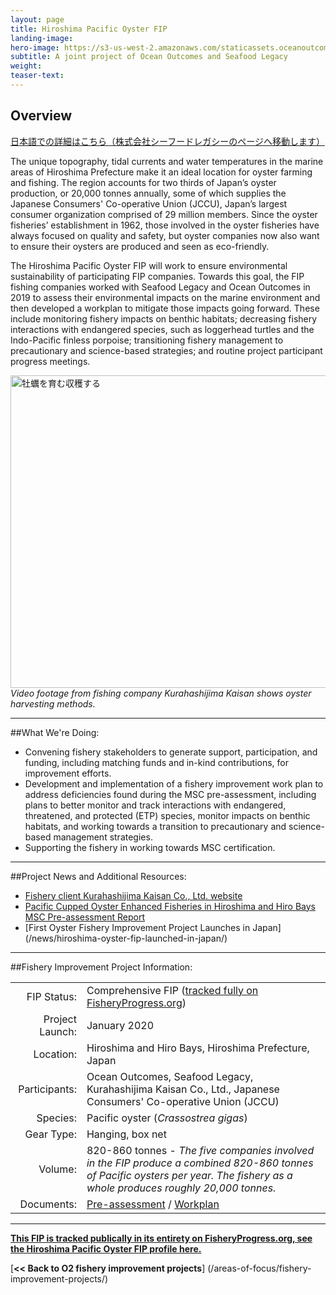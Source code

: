 ```yaml
---
layout: page 
title: Hiroshima Pacific Oyster FIP
landing-image:
hero-image: https://s3-us-west-2.amazonaws.com/staticassets.oceanoutcomes.org/hero+photos/hiroshima-pacific-oyster-hero.jpg
subtitle: A joint project of Ocean Outcomes and Seafood Legacy
weight: 
teaser-text:
---
```

<h2>Overview</h2>

<a href="https://seafoodlegacy.com/cases/hiroshima_oyster_fip/" target="_blank">日本語での詳細はこちら（株式会社シーフードレガシーのページへ移動します）</a>

The unique topography, tidal currents and water temperatures in the marine areas of Hiroshima Prefecture make it an ideal location for oyster farming and fishing. The region accounts for two thirds of Japan’s oyster production, or 20,000 tonnes annually, some of which supplies the Japanese Consumers' Co-operative Union (JCCU), Japan’s largest consumer organization comprised of 29 million members. Since the oyster fisheries’ establishment in 1962, those involved in the oyster fisheries have always focused on quality and safety, but oyster companies now also want to ensure their oysters are produced and seen as eco-friendly. 

The Hiroshima Pacific Oyster FIP will work to ensure environmental sustainability of participating FIP companies. Towards this goal, the FIP fishing companies worked with Seafood Legacy and Ocean Outcomes in 2019 to assess their environmental impacts on the marine environment and then developed a workplan to mitigate those impacts going forward. These include monitoring fishery impacts on benthic habitats; decreasing fishery interactions with endangered species, such as loggerhead turtles and the Indo-Pacific finless porpoise; transitioning fishery management to precautionary and science-based strategies; and routine project participant progress meetings.

<a href="http://www.youtube.com/watch?feature=player_embedded&v=UpD0lWQQutQ" target="_blank"><img src="http://img.youtube.com/vi/UpD0lWQQutQ/0.jpg" 
alt="牡蠣を育む収穫する" width="900" height="500" border="0" /></a>
*Video footage from fishing company Kurahashijima Kaisan shows oyster harvesting methods.*

---

##What We're Doing:

* Convening fishery stakeholders to generate support, participation, and funding, including matching funds and in-kind contributions, for improvement efforts.  
* Development and implementation of a fishery improvement work plan to address deficiencies found during the MSC pre-assessment, including plans to better monitor and track interactions with endangered, threatened, and protected (ETP) species, monitor impacts on benthic habitats, and working towards a transition to precautionary and science-based management strategies.  
* Supporting the fishery in working towards MSC certification.  

---

##Project News and Additional Resources:

* <a href="https://www.kurahasij.co.jp/" target="_blank">Fishery client Kurahashijima Kaisan Co., Ltd. website</a>
* <a href="https://s3-us-west-2.amazonaws.com/staticassets.oceanoutcomes.org/supporting+documents/Fishery+Project+Resources/SS-F_TMP_RPT_preassMSC_SCSHeading_Hiroshima_093018.pdf" target="_blank">Pacific Cupped Oyster Enhanced Fisheries in Hiroshima and Hiro Bays MSC Pre-assessment Report</a>
* [First Oyster Fishery Improvement Project Launches in Japan] (/news/hiroshima-oyster-fip-launched-in-japan/)

---

##Fishery Improvement Project Information:

|||
| ---: | --- |
| FIP Status: | Comprehensive FIP (<a href=" ">tracked fully on FisheryProgress.org</a>) |
| Project Launch: | January 2020 |
| Location: | Hiroshima and Hiro Bays, Hiroshima Prefecture, Japan |
| Participants: | Ocean Outcomes, Seafood Legacy, Kurahashijima Kaisan Co., Ltd., Japanese Consumers' Co-operative Union (JCCU) |
| Species: | Pacific oyster (*Crassostrea gigas*) |
| Gear Type: | Hanging, box net |
| Volume: | 820-860 tonnes - *The five companies involved in the FIP produce a combined 820-860 tonnes of Pacific oysters per year. The fishery as a whole produces roughly 20,000 tonnes.* |
| Documents: | <a href="https://s3-us-west-2.amazonaws.com/staticassets.oceanoutcomes.org/supporting+documents/Fishery+Project+Resources/SS-F_TMP_RPT_preassMSC_SCSHeading_Hiroshima_093018.pdf" target="_blank">Pre-assessment</a> / <a href="https://s3-us-west-2.amazonaws.com/staticassets.oceanoutcomes.org/supporting+documents/Fishery+Project+Resources/WEBSITE+VERSION+JCCU+Hiroshima+Oyster+Workplan+-%E5%BA%83%E5%B3%B6%E3%82%AB%E3%82%AD%E6%B4%BB%E5%8B%95%E8%A8%88%E7%94%BB.xlsx" target="_blank">Workplan</a> |

---

<a href=" " target="_blank">**This FIP is tracked publically in its entirety on FisheryProgress.org, see the Hiroshima Pacific Oyster FIP profile here.**</a>

[**<< Back to O2 fishery improvement projects**] (/areas-of-focus/fishery-improvement-projects/)
